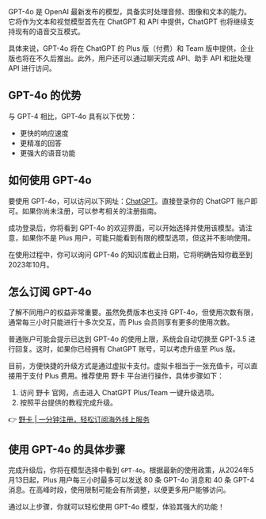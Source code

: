 GPT-4o 是 OpenAI 最新发布的模型，具备实时处理音频、图像和文本的能力。它将作为文本和视觉模型首先在 ChatGPT 和 API 中提供，ChatGPT 也将继续支持现有的语音交互模式。

具体来说，GPT-4o 将在 ChatGPT 的 Plus 版（付费）和 Team 版中提供，企业版也将在不久后推出。此外，用户还可以通过聊天完成 API、助手 API 和批处理 API 进行访问。

## GPT-4o 的优势

与 GPT-4 相比，GPT-4o 具有以下优势：

- 更快的响应速度
- 更精准的回答
- 更强大的语音功能

## 如何使用 GPT-4o

要使用 GPT-4o，可以访问以下网址：[ChatGPT](https://chatgpt.com/?model=gpt-4o)。直接登录你的 ChatGPT 账户即可。如果你尚未注册，可以参考相关的注册指南。

成功登录后，你将看到 GPT-4o 的欢迎界面，可以开始选择并使用该模型。请注意，如果你不是 Plus 用户，可能只能看到有限的模型选项，但这并不影响使用。

在使用过程中，你可以询问 GPT-4o 的知识库截止日期，它将明确告知你截至到2023年10月。

## 怎么订阅 GPT-4o

了解不同用户的权益非常重要。虽然免费版本也支持 GPT-4o，但使用次数有限，通常每三小时只能进行十多次交互，而 Plus 会员则享有更多的使用次数。

普通账户可能会提示已达到 GPT-4o 的使用上限，系统会自动切换至 GPT-3.5 进行回复。这时，如果你已经拥有 ChatGPT 账号，可以考虑升级至 Plus 版。

目前，方便快捷的升级方式是通过虚拟卡支付。虚拟卡相当于一张充值卡，可以直接用于支付 Plus 费用。推荐使用 野卡 平台进行操作，具体步骤如下：

1. 访问 野卡 官网，点击进入 ChatGPT Plus/Team 一键升级选项。
2. 按照平台提供的教程完成升级。

👉 [野卡 | 一分钟注册，轻松订阅海外线上服务](https://bit.ly/bewildcard)

## 使用 GPT-4o 的具体步骤

完成升级后，你将在模型选择中看到 `GPT-4o`。根据最新的使用政策，从2024年5月13日起，Plus 用户每三小时最多可以发送 80 条 GPT-4o 消息和 40 条 GPT-4 消息。在高峰时段，使用限制可能会有所调整，以便更多用户能够访问。

通过以上步骤，你就可以轻松使用 GPT-4o 模型，体验其强大的功能！